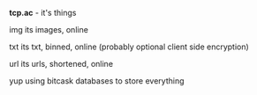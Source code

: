 **tcp.ac** - it's things

img
	its images, online
	
txt
	its txt, binned, online (probably optional client side encryption)  

url
	its urls, shortened, online  


yup
	using bitcask databases to store everything
	
